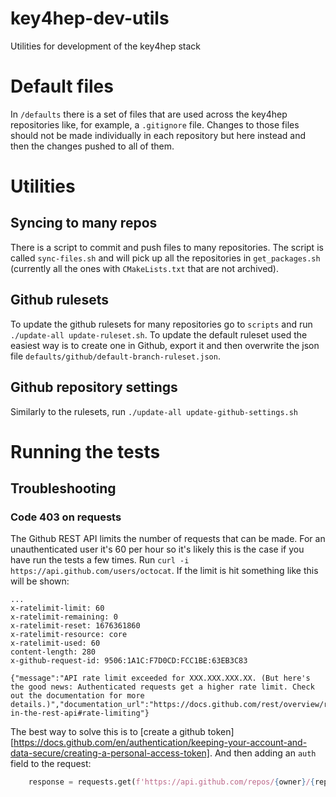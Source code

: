 # key4hep-dev-utils
Utilities for development of the key4hep stack

# Default files
In `/defaults` there is a set of files that are used across the key4hep
repositories like, for example, a `.gitignore` file. Changes to those files
should not be made individually in each repository but here instead and then the
changes pushed to all of them.

# Utilities

## Syncing to many repos

There is a script to commit and push files to many repositories. The script is
called `sync-files.sh` and will pick up all the repositories in
`get_packages.sh` (currently all the ones with `CMakeLists.txt` that are not
archived).

## Github rulesets

To update the github rulesets for many repositories go to `scripts` and run
`./update-all update-ruleset.sh`. To update the default ruleset used the easiest
way is to create one in Github, export it and then overwrite the json file
`defaults/github/default-branch-ruleset.json`.

## Github repository settings

Similarly to the rulesets, run `./update-all update-github-settings.sh`

# Running the tests

## Troubleshooting

### Code 403 on requests
The Github REST API limits the number of requests that can be made. For an
unauthenticated user it's 60 per hour so it's likely this is the case if you
have run the tests a few times.
Run `curl -i https://api.github.com/users/octocat`. If the limit is hit something like this will be shown:
```
...
x-ratelimit-limit: 60
x-ratelimit-remaining: 0
x-ratelimit-reset: 1676361860
x-ratelimit-resource: core
x-ratelimit-used: 60
content-length: 280
x-github-request-id: 9506:1A1C:F7D0CD:FCC1BE:63EB3C83

{"message":"API rate limit exceeded for XXX.XXX.XXX.XX. (But here's the good news: Authenticated requests get a higher rate limit. Check out the documentation for more details.)","documentation_url":"https://docs.github.com/rest/overview/resources-in-the-rest-api#rate-limiting"}
```

The best way to solve this is to [create a github token][https://docs.github.com/en/authentication/keeping-your-account-and-data-secure/creating-a-personal-access-token]. And then adding an `auth` field to the request:
``` python
    response = requests.get(f'https://api.github.com/repos/{owner}/{repo}/pulls/{number}', auth=(user, token))
```
